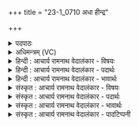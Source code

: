 +++
title = "23-1_0710 अधा हीन्द्र"

+++
<details><summary>पदपाठः</summary>

अ꣡ध꣢꣯। हि। इ꣣न्द्र। गिर्वणः। गिः। वनः। उ꣡प꣢꣯। त्वा꣣। का꣡मे꣢꣯। ई꣣म꣡हे꣢। स꣣सृग्म꣡हे꣢। उ꣣दा꣢। इ꣣व। ग्म꣡न्तः꣢꣯। उ꣣द꣡भिः꣢। ७१०।
</details>

<details><summary>अधिमन्त्रम् (VC)</summary>

- इन्द्रः
- नृमेध आङ्गिरसः
- ककुबुष्णिक्
- ऋषभः
</details>

<details><summary>हिन्दी : आचार्य रामनाथ वेदालंकार - विषयः</summary>

प्रथम ऋचा की व्याख्या पूर्वार्चिक में ४०६ क्रमाङ्क पर जगदीश्वर के विषय में की गयी थी। यहाँ शिष्य ब्रह्मवेत्ता आचार्य को कह रहे हैं।
</details>

<details><summary>हिन्दी : आचार्य रामनाथ वेदालंकार - पदार्थः</summary>

पदार्थान्वयभाषाः -  हे (गिर्वणः) उपदेशवाणियों के लिये सेवनीय (इन्द्र) ब्रह्मवेत्ता आचार्यप्रवर ! (अध हि) अब हम शिष्य लोग (कामे) ब्रह्मसाक्षात्काररूपी मनोरथ की पूर्ति के लिये (त्वा) तेरे (उप) (ईमहे) समीप पहुँचते हैं और (ससृग्महे) तेरे साथ निकट संसर्ग प्राप्त करते हैं। कैसे? (उदा इव) जैसे जलों के बीच से (ग्मन्तः) जाते हुए लोग (उदभिः) जलों से संसर्ग को पाते हैं ॥१॥ इस मन्त्र में उपमालङ्कार है। ‘महे, महे’ और ‘उदे, उद’ में छेकानुप्रास है ॥१॥
</details>

<details><summary>हिन्दी : आचार्य रामनाथ वेदालंकार - भावार्थः</summary>

भावार्थभाषाः -  जब जिज्ञासुजन समित्पाणि होकर आचार्य के प्रति स्वयं को समर्पित करके उसके सान्निध्य में रहते हैं और उससे कुछ भी नहीं छिपाते हैं,तभी वे उसके पास से अपरा विद्या और परा विद्या सीख पाते हैं ॥१॥
</details>

<details><summary>संस्कृत : आचार्य रामनाथ वेदालंकार - विषयः</summary>

तत्र प्रथमा ऋक् पूर्वार्चिके ४०६ क्रमाङ्के जगदीश्वरविषये व्याख्याता। अत्र शिष्या ब्रह्मविदमाचार्यं प्राहुः।
</details>

<details><summary>संस्कृत : आचार्य रामनाथ वेदालंकार - पदार्थः</summary>

पदार्थान्वयभाषाः -  हे (गिर्वणः) गीर्भ्यः उपदेशवाग्भ्यः वननीय संभजनीय (इन्द्र) ब्रह्मविद् आचार्यप्रवर ! (अध हि) अथ खलु, वयं शिष्याः (कामे) ब्रह्मसाक्षात्काररूपमनोरथपूर्त्यर्थम् (त्वा) त्वाम् (उप ईमहे) उप गच्छामः, (ससृग्महे) त्वया सह निकटसंसर्गं च प्राप्नुमः। कथम् ? (उदा इव) यथा उदकेन जलमध्येन (ग्मन्तः) गच्छन्तः जनाः (उदभिः) उदकैः संसृज्यन्ते तद्वत्। उक्तं च यथा—आ॒चा॒र्यऽ उप॒नय॑मानो ब्रह्मचा॒रि॑णं कृणुते॒ गर्भ॑म॒न्तः। अथ० ११।५।३। इति ॥१॥ अत्रोपमालङ्कारः। ‘महे, महे’, ‘उदे, उद’ इत्यत्र च छेकानुप्रासः ॥१॥
</details>

<details><summary>संस्कृत : आचार्य रामनाथ वेदालंकार - भावार्थः</summary>

भावार्थभाषाः -  यदा जिज्ञासुजनाः समित्पाणयो भूत्वाऽऽचार्यं प्रत्यात्मानं समर्प्य तत्सान्निध्ये वसन्ति,ततो न किमपि निगूहन्ति,तदैव तत्सकाशादपराविद्यां पराविद्यां च प्राप्तुं क्षमन्ते ॥१॥
</details>

<details><summary>संस्कृत : आचार्य रामनाथ वेदालंकार - पादटिप्पनी</summary>

टिप्पणी:   १.ऋ० ८।९८।७,अथ० २०।१००।१ उभयत्र ‘कामा॑न् म॒हः स॑सृ॒ज्महे॑। उ॒देव॒ यन्त॑ उ॒दभिः॑’ इति पाठः। साम० ४०६।
</details>